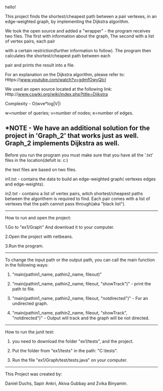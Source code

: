hello!

This project finds the shortest/cheapest path between a pair vertexes, in an edge-weighted graph, by implementing the Dijkstra algorithm.

We took the open source and added a "wrapper" - the program receives two files. The first with information about the graph, The second with a list of vertex pairs, each pair

with a certain restriction(further information to follow). The program then calculates the shortest/cheapest path between each

pair and prints the result into a file. 

For an explanation on the Dijkstra algorithm, please refer to: Https://www.youtube.com/watch?v=gdmfOwyQlcI

We used an open source located at the following link: Http://www.cswiki.org/wiki/index.php?title=Dijkstra

Complexity - O(w*v*e*log|V|)

w=number of queries; v=number of nodes; e=number of edges.

*NOTE - We have an additional solution for the project in 'Graph_2' that works just as well. Graph_2 implements Dijkstra as well.
----------------------------------------------------------------------------------------
Before you run the program you must make sure that you have all the '.txt' files in the location(defult is: c:\)

the text files are based on two files.

in1.txt - contains the data to build an edge-weighted graph( vertexes edges and edge-weights).

in2.txt - contains a list of vertex pairs, witch shortest/cheapest paths between the algorithem is required to find.
          Each pair comes with a list of vertexes that the path cannot pass through(aka "black list"). 

----------------------------------------------------------------------------------------
How to run and open the project:

1.Go to "ex1/Graph" And download it to your computer.

2.Open the project with netbeans.

3.Run the program.

----------------------------------------------------------------------------------------
To change the input path or the output path, you can call the main function in the following ways:

1. "main(pathin1_name, pathin2_name, fileout)"

2. "main(pathin1_name, pathin2_name, fileout, "showTrack")" - print the path to file.

3. "main(pathin1_name, pathin2_name, fileout, "notdirected")" - For an undirected graph.

4. "main(pathin1_name, pathin2_name, fileout, "showTrack", "notdirected")" - Output will track and the graph will be not directed.

----------------------------------------------------------------------------------------
How to run the junit test:

1. you need to download the folder "ex1/tests", and the project.

2. Put the folder from "ex1/tests" in the path: "C:\tests".

3. Run the file "ex1/Graph/test/tests.java" on your computer.

----------------------------------------------------------------------------------------

This Project was created by:

Daniel Duchs, Sapir Ankri, Akiva Gubbay and Zvika Binyamin.
